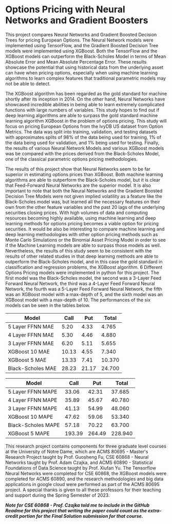 # Options Pricing with Neural Networks and Gradient Boosters
This project compares Neural Networks and Gradient Boosted Decision Trees for pricing European Options. The Neural Network models were implemented using TensorFlow, and the Gradient Boosted Decision Tree models were implemented using XGBoost. Both the TensorFlow and the XGBoost models can outperform the Black-Scholes Model in terms of Mean Absolute Error and Mean Absolute Percentage Error. These results showcase the potential that using historical data from the underlying asset can have when pricing options, especially when using machine learning algorithms to learn complex features that traditional parametric models may not be able to detect.

The XGBoost algorithm has been regarded as the gold standard for machine shortly after its inception in 2014. On the other hand, Neural Networks have showcased incredible abilities in being able to learn extremely complicated functions with large numbers of variables. This study hopes to find out if deep learning algorithms are able to surpass the gold standard machine learning algorithm XGBoost in the problem of options pricing. This study will focus on pricing European Options from the IvyDB US dataset from Option Metrics. The data was split into training, validation, and testing datasets with approximates splits of 98\% of the data being used for training, 1\% of the data being used for validation, and 1\% being used for testing. Finally, the results of various Neural Network Models and various XGBoost models was be compared with the prices derived from the Black-Scholes Model, one of the classical parametric options pricing methodologies.

The results of this project show that Neural Networks seem to be far superior in estimating options prices than XGBoost. Both machine learning algorithms are able to outperform the Black-Scholes model, but it is clear that Feed-Forward Neural Networks are the superior model. It is also important to note that both the Neural Networks and the Gradient Boosted Decision Tree Models were not given implied volatility as a feature like the Black-Scholes model was, but learned all the necessary features on their own from the other feature variables and the past 20 lags of the underlying securities closing prices. With high volumes of data and computing resources becoming highly available, using machine learning and deep learning methods for options pricing becomes a viable option for pricing securities. It would be also be interesting to compare machine learning and deep learning methodologies with other option pricing methods such as Monte Carlo Simulations or the Binomial Asset Pricing Model in order to see if the Machine Learning models are able to surpass those models as well. Nevertheless, the results of this study seem to be consistent with the results of other related studies in that deep learning methods are able to outperform the Black-Scholes model, and in this case the gold standard in classification and regression problems, the XGBoost algorithm. 6 Different Options Pricing models were implemented in python for this project. The first model was the Black-Scholes model, the second was a 3-Layer Feed Forward Neural Network, the third was a 4-Layer Feed Forward Neural Network, the fourth was a 5-Layer Feed Forward Neural Network, the fifth was an XGBoost model with a max-depth of 5, and the sixth model was an XGBoost model with a max-depth of 10. The performances of the six models can be seen in the tables below.

| Model              | Call   | Put    | Total  |
| ------------------ | ------ | ------ | ------ |
| 5 Layer FFNN MAE   | 5.20   | 4.33   | 4.765  |
| 4 Layer FFNN MAE   | 5.30   | 4.46   | 4.880  |
| 3 Layer FFNN MAE   | 6.20   | 5.11   | 5.655  |
| XGBoost 10 MAE     | 10.13  | 4.55   | 7.340  |
| XGBoost 5 MAE      | 13.33  | 7.41   | 10.370 |
| Black-Scholes MAE  | 28.23  | 21.17  | 24.700 |

| Model               | Call    | Put     | Total   |
| ------------------- | ------- | ------- | ------- |
| 5 Layer FFNN MAPE   | 33.06   | 42.31   | 37.685  |
| 4 Layer FFNN MAPE   | 35.89   | 45.67   | 40.780  |
| 3 Layer FFNN MAPE   | 41.13   | 54.99   | 48.060  |
| XGBoost 10 MAPE     | 47.62   | 59.06   | 53.340  |
| Black-Scholes MAPE  | 57.18   | 70.22   | 63.700  |
| XGBoost 5 MAPE      | 193.39  | 264.49  | 228.940 |

This research project contains components for three graduate level courses at the University of Notre Dame, which are ACMS 80695 - Master's Research Project taught by Prof. Guosheng Fu, CSE 60868 - Neural Networks taught by Prof. Adam Czajka, and ACMS 60890 - Statistical Foundations of Data Science taught by Prof. Xiufan Yu. The Tensorflow Neural Networks were completed for CSE 60868, the XGBoost models were completed for ACMS 60890, and the research methodologies and big data applications in google cloud were performed as part of the ACMS 80695 project. A special thanks is given to all these professors for their teaching and support during the Spring Semester of 2023.

***Note for CSE 60868 - Prof. Czajka told me to include in the GitHub Readme for this project that writing the paper could count as the extra-credit portion for the Final Solution submission for that course.***
